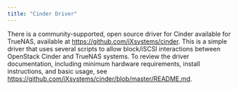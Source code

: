 ```yaml
---
title: "Cinder Driver"
---
```


There is a community-supported, open source driver for Cinder available for TrueNAS, available at https://github.com/iXsystems/cinder.
This is a simple driver that uses several scripts to allow block/iSCSI interactions between OpenStack Cinder and TrueNAS systems.
To review the driver documentation, including minimum hardware requirements, install instructions, and basic usage, see https://github.com/iXsystems/cinder/blob/master/README.md.
